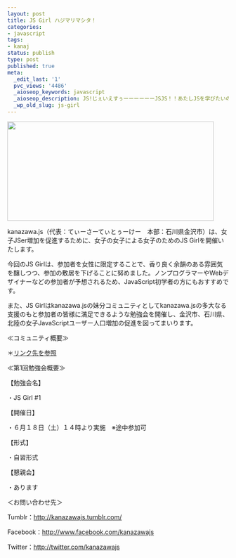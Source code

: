 ```yaml
---
layout: post
title: JS Girl ハジマリマシタ！
categories:
- javascript
tags:
- kanaj
status: publish
type: post
published: true
meta:
  _edit_last: '1'
  pvc_views: '4486'
  _aioseop_keywords: javascript
  _aioseop_description: JS!じぇいえすぅーーーーーーJSJS！！あたしJSを学びたいのぉぉぉぉ！そんなに学びたかったらJS Girlにいらっしゃい！
  _wp_old_slug: js-girl
---
```

<a href="http://kanazawajs.tumblr.com/jsgirl/"><img class="fig" title="JS Girl" src="http://t32k.me/mol/file/2011/06/js-girl.png" alt="" width="470" height="226" /></a>

kanazawa.js（代表：てぃーさーてぃとぅーけー　本部：石川県金沢市）は、女子JSer増加を促進するために、女子の女子による女子のためのJS Girlを開催いたします。

今回のJS Girlは、参加者を女性に限定することで、香り良く余韻のある雰囲気を醸しつつ、参加の敷居を下げることに努めました。ノンプログラマーやWebデザイナーなどの参加者が予想されるため、JavaScript初学者の方にもおすすめです。

<!--more-->

また、JS Girlはkanazawa.jsの妹分コミュニティとしてkanazawa.jsの多大なる支援のもと参加者の皆様に満足できるような勉強会を開催し、金沢市、石川県、北陸の女子JavaScriptユーザー人口増加の促進を図ってまいります。

≪コミュニティ概要≫

＊<a href="http://kanazawajs.tumblr.com/jsgirl/">リンク先を参照</a>

≪第1回勉強会概要≫

【勉強会名】

・JS Girl #1

【開催日】

・６月１８日（土）１４時より実施　※途中参加可

【形式】

・自習形式

【懇親会】

・あります

＜お問い合わせ先＞

Tumblr：<a href="http://kanazawajs.tumblr.com/">http://kanazawajs.tumblr.com/</a>

Facebook：<a href="http://www.facebook.com/kanazawajs">http://www.facebook.com/kanazawajs</a>

Twitter：<a href="http://twitter.com/kanazawajs">http://twitter.com/kanazawajs</a>
